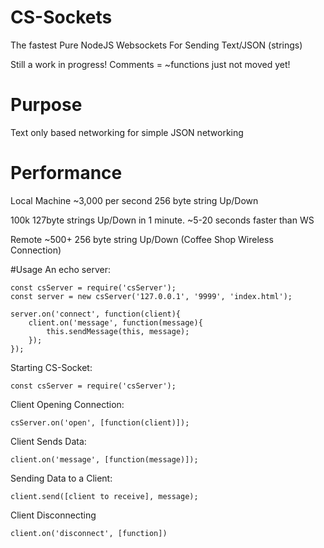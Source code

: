 # CS-Sockets
The fastest Pure NodeJS Websockets For Sending Text/JSON (strings)

Still a work in progress! Comments = ~functions just not moved yet! 

# Purpose 
Text only based networking for simple JSON networking

# Performance
Local Machine ~3,000 per second 256 byte string Up/Down

100k 127byte strings Up/Down in 1 minute. ~5-20 seconds faster than WS

Remote ~500+ 256 byte string Up/Down (Coffee Shop Wireless Connection)


#Usage
An echo server:

    const csServer = require('csServer');
    const server = new csServer('127.0.0.1', '9999', 'index.html');

    server.on('connect', function(client){
        client.on('message', function(message){
            this.sendMessage(this, message);
        });
    });

Starting CS-Socket:

    const csServer = require('csServer');

Client Opening Connection:

    csServer.on('open', [function(client)]);

Client Sends Data:

    client.on('message', [function(message)]);

Sending Data to a Client:

    client.send([client to receive], message);

Client Disconnecting

    client.on('disconnect', [function])